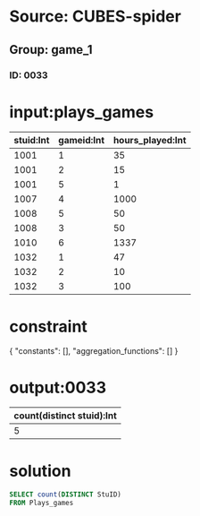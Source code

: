 # Source: CUBES-spider
## Group: game_1
### ID: 0033

# input:plays_games

| stuid:Int | gameid:Int | hours_played:Int |
|---|---|---|
| 1001 | 1 | 35 |
| 1001 | 2 | 15 |
| 1001 | 5 | 1 |
| 1007 | 4 | 1000 |
| 1008 | 5 | 50 |
| 1008 | 3 | 50 |
| 1010 | 6 | 1337 |
| 1032 | 1 | 47 |
| 1032 | 2 | 10 |
| 1032 | 3 | 100 |

# constraint

{
  "constants": [],
  "aggregation_functions": []
}

# output:0033

| count(distinct stuid):Int |
|---|
| 5 |

# solution

```sql
SELECT count(DISTINCT StuID)
FROM Plays_games
```
